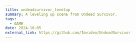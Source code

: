 ```yaml
---
title: undeadsurvivor_levelup
summary: A leveling up scene from Undead Survivor.
tags:
  - GAME
date: 2024-10-05
external_link: https://github.com/Imvideo/UndeadSurvivor
---
```

